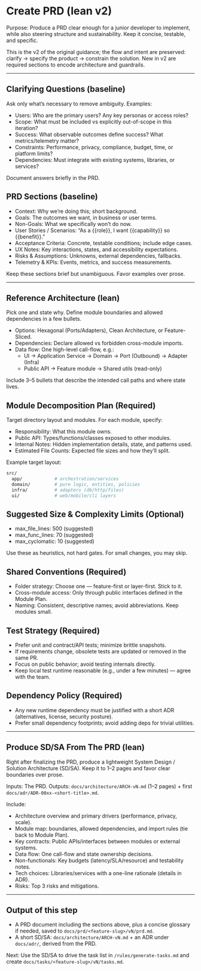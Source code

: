 # Create PRD (lean v2)

Purpose: Produce a PRD clear enough for a junior developer to implement, while also steering structure and sustainability. Keep it concise, testable, and specific.

This is the v2 of the original guidance; the flow and intent are preserved: clarify → specify the product → constrain the solution. New in v2 are required sections to encode architecture and guardrails.

---

## Clarifying Questions (baseline)

Ask only what’s necessary to remove ambiguity. Examples:

- Users: Who are the primary users? Any key personas or access roles?
- Scope: What must be included vs explicitly out-of-scope in this iteration?
- Success: What observable outcomes define success? What metrics/telemetry matter?
- Constraints: Performance, privacy, compliance, budget, time, or platform limits?
- Dependencies: Must integrate with existing systems, libraries, or services?

Document answers briefly in the PRD.

## PRD Sections (baseline)

- Context: Why we’re doing this; short background.
- Goals: The outcomes we want, in business or user terms.
- Non-Goals: What we specifically won’t do now.
- User Stories / Scenarios: “As a {{role}}, I want {{capability}} so {{benefit}}.”
- Acceptance Criteria: Concrete, testable conditions; include edge cases.
- UX Notes: Key interactions, states, and accessibility expectations.
- Risks & Assumptions: Unknowns, external dependencies, fallbacks.
- Telemetry & KPIs: Events, metrics, and success measurements.

Keep these sections brief but unambiguous. Favor examples over prose.

---

## Reference Architecture (lean)

Pick one and state why. Define module boundaries and allowed dependencies in a few bullets.

- Options: Hexagonal (Ports/Adapters), Clean Architecture, or Feature-Sliced.
- Dependencies: Declare allowed vs forbidden cross-module imports.
- Data flow: One high-level call-flow, e.g.:
  - UI → Application Service → Domain → Port (Outbound) → Adapter (Infra)
  - Public API → Feature module → Shared utils (read-only)

Include 3–5 bullets that describe the intended call paths and where state lives.

## Module Decomposition Plan (Required)

Target directory layout and modules. For each module, specify:

- Responsibility: What this module owns.
- Public API: Types/functions/classes exposed to other modules.
- Internal Notes: Hidden implementation details, state, and patterns used.
- Estimated File Counts: Expected file sizes and how they’ll split.

Example target layout:

```sh
src/
  app/            # orchestration/services
  domain/         # pure logic, entities, policies
  infra/          # adapters (db/http/files)
  ui/             # web/mobile/cli layers
```

## Suggested Size & Complexity Limits (Optional)

- max_file_lines: 500 (suggested)
- max_func_lines: 70 (suggested)
- max_cyclomatic: 10 (suggested)

Use these as heuristics, not hard gates. For small changes, you may skip.

## Shared Conventions (Required)

- Folder strategy: Choose one — feature-first or layer-first. Stick to it.
- Cross-module access: Only through public interfaces defined in the Module Plan.
- Naming: Consistent, descriptive names; avoid abbreviations. Keep modules small.

## Test Strategy (Required)

- Prefer unit and contract/API tests; minimize brittle snapshots.
- If requirements change, obsolete tests are updated or removed in the same PR.
- Focus on public behavior; avoid testing internals directly.
- Keep local test runtime reasonable (e.g., under a few minutes) — agree with the team.

## Dependency Policy (Required)

- Any new runtime dependency must be justified with a short ADR (alternatives, license, security posture).
- Prefer small dependency footprints; avoid adding deps for trivial utilities.

---

## Produce SD/SA From The PRD (lean)

Right after finalizing the PRD, produce a lightweight System Design / Solution Architecture (SD/SA). Keep it to 1–2 pages and favor clear boundaries over prose.

Inputs: The PRD. Outputs: `docs/architecture/ARCH-vN.md` (1–2 pages) + first `docs/adr/ADR-00xx-<short-title>.md`.

Include:

- Architecture overview and primary drivers (performance, privacy, scale).
- Module map: boundaries, allowed dependencies, and import rules (tie back to Module Plan).
- Key contracts: Public APIs/interfaces between modules or external systems.
- Data flow: One call-flow and state ownership decisions.
- Non-functionals: Key budgets (latency/SLA/resource) and testability notes.
- Tech choices: Libraries/services with a one-line rationale (details in ADR).
- Risks: Top 3 risks and mitigations.

---

## Output of this step

- A PRD document including the sections above, plus a concise glossary if needed, saved to `docs/prd/<feature-slug>/vN/prd.md`.
- A short SD/SA: `docs/architecture/ARCH-vN.md` + an ADR under `docs/adr/`, derived from the PRD.

Next: Use the SD/SA to drive the task list in `/rules/generate-tasks.md` and create `docs/tasks/<feature-slug>/vN/tasks.md`.
